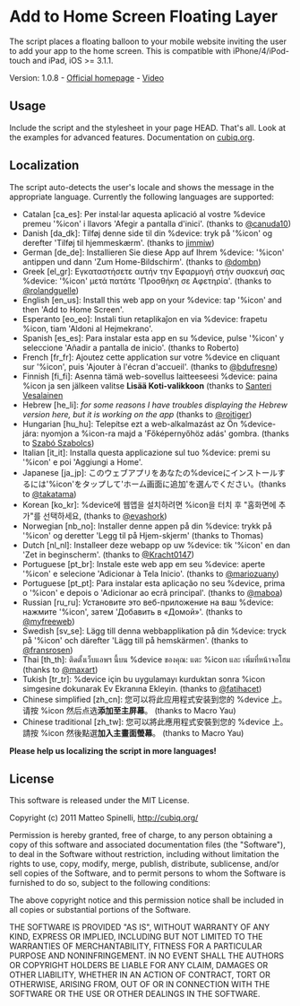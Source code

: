 Add to Home Screen Floating Layer
=================================

The script places a floating balloon to your mobile website inviting the user to add your app to the home screen. This is compatible with iPhone/4/iPod-touch and iPad, iOS >= 3.1.1.

Version: 1.0.8 - [Official homepage](http://cubiq.org/add-to-home-screen) - [Video](http://vimeo.com/19090537)

## Usage
Include the script and the stylesheet in your page HEAD. That's all. Look at the examples for advanced features. Documentation on [cubiq.org](http://cubiq.org/add-to-home-screen).

## Localization
The script auto-detects the user's locale and shows the message in the appropriate language. Currently the following languages are supported:

- Catalan [ca_es]: Per instal·lar aquesta aplicació al vostre %device premeu '%icon' i llavors 'Afegir a pantalla d'inici'. (thanks to [@canuda10](http://twitter.com/#!/canuda10))
- Danish [da_dk]: Tilføj denne side til din %device: tryk på '%icon' og derefter 'Tilføj til hjemmeskærm'. (thanks to [jimmiw](https://github.com/jimmiw))
- German [de_de]: Installieren Sie diese App auf Ihrem %device: '%icon' antippen und dann 'Zum Home-Bildschirm'. (thanks to [@dombn](http://twitter.com/#!/dombn))
- Greek [el_gr]: Εγκαταστήσετε αυτήν την Εφαρμογή στήν συσκευή σας %device: '%icon' μετά πατάτε 'Προσθήκη σε Αφετηρία'. (thanks to [@rolandguelle](http://twitter.com/#!/rolandguelle))
- English [en_us]: Install this web app on your %device: tap '%icon' and then 'Add to Home Screen'.
- Esperanto [eo_eo]: Instali tiun retaplikaĵon en via %device: frapetu %icon, tiam 'Aldoni al Hejmekrano'.
- Spanish [es_es]: Para instalar esta app en su %device, pulse '%icon' y seleccione 'Añadir a pantalla de inicio'. (thanks to Roberto)
- French [fr_fr]: Ajoutez cette application sur votre %device en cliquant sur '%icon', puis 'Ajouter à l'écran d'accueil'. (thanks to [@bdufresne](http://twitter.com/#!/bdufresne))
- Finnish [fi_fi]: Asenna tämä web-sovellus laitteeseesi %device: paina %icon ja sen jälkeen valitse <strong>Lisää Koti-valikkoon</strong> (thanks to [Santeri Vesalainen](https://github.com/santeriv)
- Hebrew [he\_li]: _for some reasons I have troubles displaying the Hebrew version here, but it is working on the app_ (thanks to [@roitiger](http://twitter.com/#!/roitiger))
- Hungarian [hu_hu]: Telepítse ezt a web-alkalmazást az Ön %device-jára: nyomjon a %icon-ra majd a 'Főképernyőhöz adás' gombra. (thanks to [Szabó Szabolcs](http://www.szabika.hu))
- Italian [it_it]: Installa questa applicazione sul tuo %device: premi su '%icon' e poi 'Aggiungi a Home'.
- Japanese [ja_jp]: このウェブアプリをあなたの%deviceにインストールするには'%icon'をタップして'ホーム画面に追加'を選んでください。(thanks to [@takatama](http://twitter.com/#!/takatama))
- Korean [ko_kr]: %device에 웹앱을 설치하려면 %icon을 터치 후 "홈화면에 추가"를 선택하세요, (thanks to [@evashork](http://twitter.com/#!/evashork))
- Norwegian [nb_no]: Installer denne appen på din %device: trykk på '%icon' og deretter 'Legg til på Hjem-skjerm' (thanks to Thomas)
- Dutch [nl_nl]: Installeer deze webapp op uw %device: tik '%icon' en dan 'Zet in beginscherm'. (thanks to [@Kracht0147](http://twitter.com/#!/Kracht0147))
- Portuguese [pt_br]: Instale este web app em seu %device: aperte '%icon' e selecione 'Adicionar à Tela Inicio'. (thanks to [@mariozuany](http://twitter.com/#!/mariozuany))
- Portuguese [pt_pt]: Para instalar esta aplicação no seu %device, prima o '%icon' e depois o 'Adicionar ao ecrã principal'. (thanks to [@maboa](http://twitter.com/#!/maboa))
- Russian [ru_ru]: Установите это веб-приложение на ваш %device: нажмите '%icon', затем 'Добавить в «Домой»'. (thanks to [@myfreeweb](http://twitter.com/#!/myfreeweb))
- Swedish [sv_se]: Lägg till denna webbapplikation på din %device: tryck på '%icon' och därefter 'Lägg till på hemskärmen'. (thanks to [@fransrosen](http://twitter.com/#!/fransrosen))
- Thai [th_th]: ติดตั้งเว็บแอพฯ นี้บน %device ของคุณ: แตะ %icon และ เพิ่มที่หน้าจอโฮม (thanks to [@maxart](http://twitter.com/#!/maxart))
- Tukish [tr_tr]: %device için bu uygulamayı kurduktan sonra %icon simgesine dokunarak Ev Ekranına Ekleyin. (thanks to [@fatihacet](http://twitter.com/#!/fatihacet))
- Chinese simplified [zh_cn]: 您可以将此应用程式安装到您的 %device 上。请按 %icon 然后点选<strong>添加至主屏幕</strong>。 (thanks to Macro Yau)
- Chinese traditional [zh_tw]: 您可以將此應用程式安裝到您的 %device 上。請按 %icon 然後點選<strong>加入主畫面螢幕</strong>。 (thanks to Macro Yau)

**Please help us localizing the script in more languages!**

## License

This software is released under the MIT License.

Copyright (c) 2011 Matteo Spinelli, http://cubiq.org/

Permission is hereby granted, free of charge, to any person
obtaining a copy of this software and associated documentation
files (the "Software"), to deal in the Software without
restriction, including without limitation the rights to use,
copy, modify, merge, publish, distribute, sublicense, and/or sell
copies of the Software, and to permit persons to whom the
Software is furnished to do so, subject to the following
conditions:

The above copyright notice and this permission notice shall be
included in all copies or substantial portions of the Software.

THE SOFTWARE IS PROVIDED "AS IS", WITHOUT WARRANTY OF ANY KIND,
EXPRESS OR IMPLIED, INCLUDING BUT NOT LIMITED TO THE WARRANTIES
OF MERCHANTABILITY, FITNESS FOR A PARTICULAR PURPOSE AND
NONINFRINGEMENT. IN NO EVENT SHALL THE AUTHORS OR COPYRIGHT
HOLDERS BE LIABLE FOR ANY CLAIM, DAMAGES OR OTHER LIABILITY,
WHETHER IN AN ACTION OF CONTRACT, TORT OR OTHERWISE, ARISING
FROM, OUT OF OR IN CONNECTION WITH THE SOFTWARE OR THE USE OR
OTHER DEALINGS IN THE SOFTWARE.